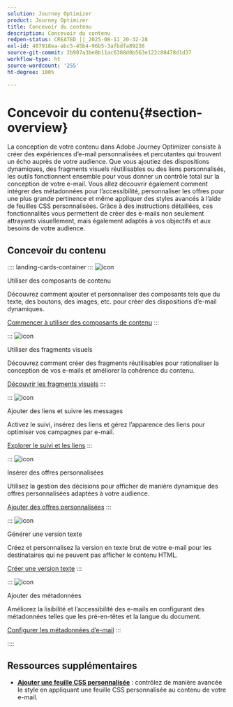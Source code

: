 ```yaml
---
solution: Journey Optimizer
product: Journey Optimizer
title: Concevoir du contenu
description: Concevoir du contenu
redpen-status: CREATED_||_2025-08-11_20-32-28
exl-id: 407918ea-abc5-45b4-96b5-3afbdfa89238
source-git-commit: 2b907a3be8b11ac6308d0b563e122c88478d1d37
workflow-type: ht
source-wordcount: '255'
ht-degree: 100%

---
```


# Concevoir du contenu{#section-overview}

La conception de votre contenu dans Adobe Journey Optimizer consiste à créer des expériences d’e-mail personnalisées et percutantes qui trouvent un écho auprès de votre audience. Que vous ajoutiez des dispositions dynamiques, des fragments visuels réutilisables ou des liens personnalisés, les outils fonctionnent ensemble pour vous donner un contrôle total sur la conception de votre e-mail. Vous allez découvrir également comment intégrer des métadonnées pour l’accessibilité, personnaliser les offres pour une plus grande pertinence et même appliquer des styles avancés à l’aide de feuilles CSS personnalisées. Grâce à des instructions détaillées, ces fonctionnalités vous permettent de créer des e-mails non seulement attrayants visuellement, mais également adaptés à vos objectifs et aux besoins de votre audience.

## Concevoir du contenu

:::: landing-cards-container
:::
![icon](https://cdn.experienceleague.adobe.com/icons/puzzle-piece.svg?lang=fr)

Utiliser des composants de contenu

Découvrez comment ajouter et personnaliser des composants tels que du texte, des boutons, des images, etc. pour créer des dispositions d’e-mail dynamiques.

[Commencer à utiliser des composants de contenu](../using/email/content-components.md)
:::

:::
![icon](https://cdn.experienceleague.adobe.com/icons/layer-group.svg?lang=fr)

Utiliser des fragments visuels

Découvrez comment créer des fragments réutilisables pour rationaliser la conception de vos e-mails et améliorer la cohérence du contenu.

[Découvrir les fragments visuels](../using/email/use-visual-fragments.md)
:::

:::
![icon](https://cdn.experienceleague.adobe.com/icons/chart-line.svg)

Ajouter des liens et suivre les messages

Activez le suivi, insérez des liens et gérez l’apparence des liens pour optimiser vos campagnes par e-mail.

[Explorer le suivi et les liens](../using/email/message-tracking.md)
:::

:::
![icon](https://cdn.experienceleague.adobe.com/icons/bullseye.svg?lang=fr)

Insérer des offres personnalisées

Utilisez la gestion des décisions pour afficher de manière dynamique des offres personnalisées adaptées à votre audience.

[Ajouter des offres personnalisées](../using/email/add-offers-email.md)
:::

:::
![icon](https://cdn.experienceleague.adobe.com/icons/file-alt.svg?lang=fr)

Générer une version texte

Créez et personnalisez la version en texte brut de votre e-mail pour les destinataires qui ne peuvent pas afficher le contenu HTML.

[Créer une version texte](../using/email/text-version-email.md)
:::

:::
![icon](https://cdn.experienceleague.adobe.com/icons/gear.svg?lang=fr)

Ajouter des métadonnées

Améliorez la lisibilité et l’accessibilité des e-mails en configurant des métadonnées telles que les pré-en-têtes et la langue du document.

[Configurer les métadonnées d’e-mail](../using/email/email-metadata.md)
:::

::::


## Ressources supplémentaires

- **[Ajouter une feuille CSS personnalisée](../using/email/custom-css.md)** : contrôlez de manière avancée le style en appliquant une feuille CSS personnalisée au contenu de votre e-mail.
